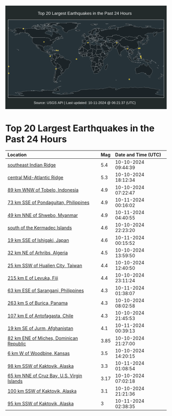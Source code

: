 ![Map](./map.png)

# Top 20 Largest Earthquakes in the Past 24 Hours

| Location | Mag | Date and Time (UTC) |
|:---|:---|:---|
| [southeast Indian Ridge](https://earthquake.usgs.gov/earthquakes/eventpage/us6000nxt5) | 5.4 | 10-10-2024 09:44:39 |
| [central Mid-Atlantic Ridge](https://earthquake.usgs.gov/earthquakes/eventpage/us6000nxws) | 5.3 | 10-10-2024 18:12:34 |
| [89 km WNW of Tobelo, Indonesia](https://earthquake.usgs.gov/earthquakes/eventpage/us6000nxsh) | 4.9 | 10-10-2024 07:22:47 |
| [73 km SSE of Pondaguitan, Philippines](https://earthquake.usgs.gov/earthquakes/eventpage/us6000nxzn) | 4.9 | 10-11-2024 00:16:02 |
| [49 km NNE of Shwebo, Myanmar](https://earthquake.usgs.gov/earthquakes/eventpage/us6000ny0s) | 4.9 | 10-11-2024 04:40:55 |
| [south of the Kermadec Islands](https://earthquake.usgs.gov/earthquakes/eventpage/us6000nxz4) | 4.6 | 10-10-2024 22:23:20 |
| [19 km SSE of Ishigaki, Japan](https://earthquake.usgs.gov/earthquakes/eventpage/us6000nxzm) | 4.6 | 10-11-2024 00:15:52 |
| [32 km NE of Arhribs, Algeria](https://earthquake.usgs.gov/earthquakes/eventpage/us6000nxv3) | 4.5 | 10-10-2024 13:59:50 |
| [25 km SSW of Hualien City, Taiwan](https://earthquake.usgs.gov/earthquakes/eventpage/us6000nxtz) | 4.4 | 10-10-2024 12:40:50 |
| [215 km E of Levuka, Fiji](https://earthquake.usgs.gov/earthquakes/eventpage/us6000nxzd) | 4.4 | 10-10-2024 23:11:24 |
| [63 km ESE of Sarangani, Philippines](https://earthquake.usgs.gov/earthquakes/eventpage/us6000ny00) | 4.3 | 10-11-2024 01:38:07 |
| [263 km S of Burica, Panama](https://earthquake.usgs.gov/earthquakes/eventpage/us6000nxsq) | 4.3 | 10-10-2024 08:02:58 |
| [107 km E of Antofagasta, Chile](https://earthquake.usgs.gov/earthquakes/eventpage/us6000nxys) | 4.3 | 10-10-2024 21:45:53 |
| [19 km SE of Jurm, Afghanistan](https://earthquake.usgs.gov/earthquakes/eventpage/us6000nxzr) | 4.1 | 10-11-2024 00:39:13 |
| [82 km ENE of Miches, Dominican Republic](https://earthquake.usgs.gov/earthquakes/eventpage/pr2024284000) | 3.85 | 10-10-2024 21:27:00 |
| [6 km W of Woodbine, Kansas](https://earthquake.usgs.gov/earthquakes/eventpage/us6000nxv1) | 3.5 | 10-10-2024 14:20:15 |
| [98 km SSW of Kaktovik, Alaska](https://earthquake.usgs.gov/earthquakes/eventpage/ak024d3ct6bp) | 3.3 | 10-11-2024 01:08:54 |
| [65 km NNE of Cruz Bay, U.S. Virgin Islands](https://earthquake.usgs.gov/earthquakes/eventpage/pr71462263) | 3.17 | 10-10-2024 07:02:18 |
| [100 km SSW of Kaktovik, Alaska](https://earthquake.usgs.gov/earthquakes/eventpage/us6000nxym) | 3.1 | 10-10-2024 21:21:36 |
| [95 km SSW of Kaktovik, Alaska](https://earthquake.usgs.gov/earthquakes/eventpage/ak024d3dkzvf) | 3 | 10-11-2024 02:38:35 |
